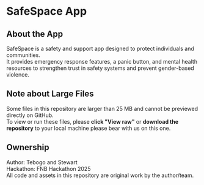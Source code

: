 # SafeSpace App

## About the App
SafeSpace is a safety and support app designed to protect individuals and communities.  
It provides emergency response features, a panic button, and mental health resources to strengthen trust in safety systems and prevent gender-based violence.

## Note about Large Files
Some files in this repository are larger than 25 MB and cannot be previewed directly on GitHub.  
To view or run these files, please **click "View raw"** or **download the repository** to your local machine please bear with us on this one.

## Ownership
Author: Tebogo and Stewart  
Hackathon: FNB Hackathon 2025  
All code and assets in this repository are original work by the author/team.

